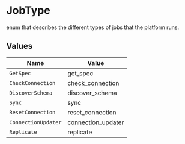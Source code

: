 # JobType

enum that describes the different types of jobs that the platform runs.


## Values

| Name                | Value               |
| ------------------- | ------------------- |
| `GetSpec`           | get_spec            |
| `CheckConnection`   | check_connection    |
| `DiscoverSchema`    | discover_schema     |
| `Sync`              | sync                |
| `ResetConnection`   | reset_connection    |
| `ConnectionUpdater` | connection_updater  |
| `Replicate`         | replicate           |